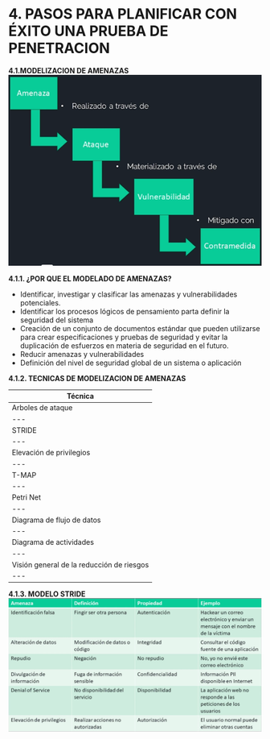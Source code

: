 # 4\. PASOS PARA PLANIFICAR CON ÉXITO UNA PRUEBA DE PENETRACION

**4.1.MODELIZACION DE AMENAZAS**
![EJEMPLO DE MODELIZACION DE AMENAZAS](../assets/image36.png)

**4.1.1. ¿POR QUE EL MODELADO DE AMENAZAS?**

- Identificar, investigar y clasificar las amenazas y vulnerabilidades potenciales.
- Identificar los procesos lógicos de pensamiento parta definir la seguridad del sistema
- Creación de un conjunto de documentos estándar que pueden utilizarse para crear especificaciones y pruebas de seguridad y evitar la duplicación de esfuerzos en materia de seguridad en el futuro.
- Reducir amenazas y vulnerabilidades
- Definición del nivel de seguridad global de un sistema o aplicación

**4.1.2. TECNICAS DE MODELIZACION DE AMENAZAS**

| Técnica |
| --- |
| Arboles de ataque |
| --- |
| STRIDE |
| --- |
| Elevación de privilegios |
| --- |
| T-MAP |
| --- |
| Petri Net |
| --- |
| Diagrama de flujo de datos |
| --- |
| Diagrama de actividades |
| --- |
| Visión general de la reducción de riesgos |
| --- |

**4.1.3. MODELO STRIDE**
![TABLA DE EJEMPLO DEL MODELO STRIDE](../assets/image37.png)
